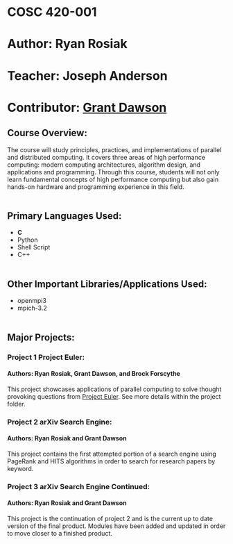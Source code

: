 # COSC 420-001
# Author: Ryan Rosiak
# Teacher: Joseph Anderson
# Contributor: [Grant Dawson](https://github.com/dawsboss)

## Course Overview:
The course will study principles, practices, and implementations of parallel and distributed computing. It covers three areas of high performance computing: modern computing architectures, algorithm design, and applications and programming. Through this course, students will not only learn fundamental concepts of high performance computing but also gain hands-on hardware and programming experience in this field.
<br /> <br />
## Primary Languages Used:
* **C**
* Python
* Shell Script
* C++
<br /> <br />
## Other Important Libraries/Applications Used:
* openmpi3
* mpich-3.2
<br /> <br />
## Major Projects:
### Project 1 Project Euler:
#### Authors: Ryan Rosiak, Grant Dawson, and Brock Forscythe
This project showcases applications of parallel computing to solve thought provoking questions from [Project Euler](https://projecteuler.net/). See more details within the project
folder.
### Project 2 arXiv Search Engine:
#### Authors: Ryan Rosiak and Grant Dawson
This project contains the first attempted portion of a search engine using PageRank and HITS algorithms in order to search for research papers by keyword.
### Project 3 arXiv Search Engine Continued:
#### Authors: Ryan Rosiak and Grant Dawson
This project is the continuation of project 2 and is the current up to date version of the final product. Modules have been added and updated in order to move closer to a finished
product.
